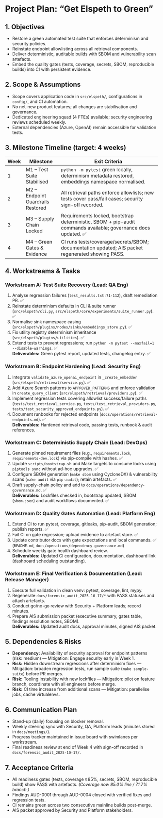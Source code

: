# Project Plan: “Get Elspeth to Green”

## 1. Objectives
- Restore a green automated test suite that enforces determinism and security policies.
- Reinstate endpoint allowlisting across all retrieval components.
- Deliver deterministic, auditable builds with SBOM and vulnerability scan artefacts.
- Embed the quality gates (tests, coverage, secrets, SBOM, reproducible builds) into CI with persistent evidence.

## 2. Scope & Assumptions
- Scope covers application code in `src/elspeth/`, configurations in `config/`, and CI automation.
- No net-new product features; all changes are stabilisation and governance.
- Dedicated engineering squad (4 FTEs) available; security engineering reviews scheduled weekly.
- External dependencies (Azure, OpenAI) remain accessible for validation tests.

## 3. Milestone Timeline (target: 4 weeks)
| Week | Milestone | Exit Criteria |
| ---- | --------- | ------------- |
| 1 | M1 – Test Suite Stabilised | `python -m pytest` green locally, determinism metadata restored, embeddings namespace normalised. |
| 2 | M2 – Endpoint Guardrails Restored | All retrieval paths enforce allowlists; new tests cover pass/fail cases; security sign-off recorded. |
| 3 | M3 – Supply Chain Locked | Requirements locked, bootstrap deterministic, SBOM + pip-audit commands available; governance docs updated. ✅ |
| 4 | M4 – Green Gates & Evidence | CI runs tests/coverage/secrets/SBOM; documentation updated; AIS packet regenerated showing PASS. |

## 4. Workstreams & Tasks

### Workstream A: Test Suite Recovery (Lead: QA Eng)
1. Analyse regression failures (`test_results.txt:71-112`), draft remediation PR. ✅  
2. Reinstate determinism defaults in CLI & suite runner (`src/elspeth/cli.py`, `src/elspeth/core/experiments/suite_runner.py`). ✅  
3. Normalise sink namespace casing (`src/elspeth/plugins/nodes/sinks/embeddings_store.py`). ✅  
4. Fix utility registry determinism inheritance (`src/elspeth/plugins/utilities`). ✅  
5. Extend tests to prevent regressions; run `python -m pytest --maxfail=1 --disable-warnings`. ✅  
**Deliverables:** Green pytest report, updated tests, changelog entry. ✅

### Workstream B: Endpoint Hardening (Lead: Security Eng)
1. Integrate `validate_azure_openai_endpoint` in `_create_embedder` (`src/elspeth/retrieval/service.py`). ✅  
2. Add Azure Search patterns to `APPROVED_PATTERNS` and enforce validation in `create_query_client` (`src/elspeth/retrieval/providers.py`). ✅  
3. Implement regression tests covering allowlist success/failure paths (`tests/test_retrieval_service.py`, `tests/test_retrieval_providers.py`, `tests/test_security_approved_endpoints.py`). ✅  
4. Document runbooks for rejected endpoints (`docs/operations/retrieval-endpoints.md`). ✅  
**Deliverables:** Hardened retrieval code, passing tests, runbook & audit references.

### Workstream C: Deterministic Supply Chain (Lead: DevOps)
1. Generate pinned requirement files (e.g., `requirements.lock`, `requirements-dev.lock`) via pip-compile with hashes. ✅  
2. Update `scripts/bootstrap.sh` and Make targets to consume locks using `piptools sync` without ad-hoc upgrades. ✅  
3. Configure SBOM generation (`make sbom` using CycloneDX) & vulnerability scans (`make audit` via `pip-audit`); retain artefacts. ✅  
4. Draft supply-chain policy and add to `docs/operations/dependency-governance.md`. ✅  
**Deliverables:** Lockfiles checked in, bootstrap updated, SBOM (`sbom.json`) and audit workflows documented. ✅

### Workstream D: Quality Gates Automation (Lead: Platform Eng)
1. Extend CI to run pytest, coverage, gitleaks, pip-audit, SBOM generation; publish reports. ✅  
2. Fail CI on gate regression; upload evidence to artefact store. ✅  
3. Update contributor docs with gate expectations and local commands. ✅ (`README.md`, `docs/operations/dependency-governance.md`)  
4. Schedule weekly gate health dashboard review.  
**Deliverables:** Updated CI configuration, documentation, dashboard link (dashboard scheduling outstanding).

### Workstream E: Final Verification & Documentation (Lead: Release Manager)
1. Execute full validation in clean venv: pytest, coverage, lint, mypy.  
2. Regenerate `docs/forensic_audit_2025-10-17/*` with PASS statuses and attach artefacts.  
3. Conduct go/no-go review with Security + Platform leads; record minutes.  
4. Prepare AIS submission packet (executive summary, gates table, findings resolution notes, SBOM).  
**Deliverables:** Updated audit docs, approval minutes, signed AIS packet.

## 5. Dependencies & Risks
- **Dependency:** Availability of security approval for endpoint patterns (risk: medium) — Mitigation: Engage security early in Week 1.  
- **Risk:** Hidden downstream regressions after determinism fixes — Mitigation: broaden regression tests, run sample suite (`make sample-suite`) before PR merges.  
- **Risk:** Tooling instability with new lockfiles — Mitigation: pilot on feature branch, coordinate with all engineers before merge.  
- **Risk:** CI time increase from additional scans — Mitigation: parallelise jobs, cache virtualenvs.

## 6. Communication Plan
- Stand-up (daily) focusing on blocker removal.  
- Weekly steering sync with Security, QA, Platform leads (minutes stored in `docs/meetings/`).  
- Progress tracker maintained in issue board with swimlanes per workstream.  
- Final readiness review at end of Week 4 with sign-off recorded in `docs/forensic_audit_2025-10-17/`.

## 7. Acceptance Criteria
- All readiness gates (tests, coverage ≥85%, secrets, SBOM, reproducible build) show PASS with artefacts. *(Coverage now 85.0% line / 71.7% branch.)*  
- Findings AUD-0001 through AUD-0004 closed with verified fixes and regression tests.  
- CI remains green across two consecutive mainline builds post-merge.  
- AIS packet approved by Security and Platform stakeholders.
